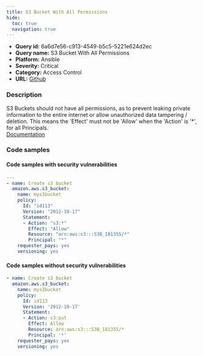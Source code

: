 ```yaml
---
title: S3 Bucket With All Permissions
hide:
  toc: true
  navigation: true
---
```


<style>
  .highlight .hll {
    background-color: #ff171742;
  }
  .md-content {
    max-width: 1100px;
    margin: 0 auto;
  }
</style>

-   **Query id:** 6a6d7e56-c913-4549-b5c5-5221e624d2ec
-   **Query name:** S3 Bucket With All Permissions
-   **Platform:** Ansible
-   **Severity:** <span style="color:None">Critical</span>
-   **Category:** Access Control
-   **URL:** [Github](https://github.com/Checkmarx/kics/tree/master/assets/queries/ansible/aws/s3_bucket_with_all_permissions)

### Description
S3 Buckets should not have all permissions, as to prevent leaking private information to the entire internet or allow unauthorized data tampering / deletion. This means the 'Effect' must not be 'Allow' when the 'Action' is '*', for all Principals.<br>
[Documentation](https://docs.ansible.com/ansible/latest/collections/amazon/aws/s3_bucket_module.html#parameter-policy)

### Code samples
#### Code samples with security vulnerabilities
```yaml title="Positive test num. 1 - yaml file" hl_lines="5"
---
- name: Create s3 bucket
  amazon.aws.s3_bucket:
    name: mys3bucket
    policy:
      Id: "id113"
      Version: "2012-10-17"
      Statement:
      - Action: "s3:*"
        Effect: "Allow"
        Resource: "arn:aws:s3:::S3B_181355/*"
        Principal: "*"
    requester_pays: yes
    versioning: yes

```


#### Code samples without security vulnerabilities
```yaml title="Negative test num. 1 - yaml file"
- name: Create s3 bucket
  amazon.aws.s3_bucket:
    name: mys3bucket
    policy:
      Id: id113
      Version: '2012-10-17'
      Statement:
      - Action: s3:put
        Effect: Allow
        Resource: arn:aws:s3:::S3B_181355/*
        Principal: '*'
    requester_pays: yes
    versioning: yes

```
